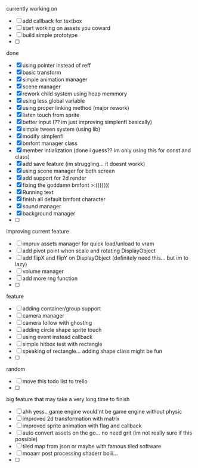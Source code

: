 currently working on
- [ ] add callback for textbox
- [ ] start working on assets you coward
- [ ] build simple prototype
- [ ]

done
- [x] using pointer instead of reff
- [x] basic transform
- [x] simple animation manager
- [x] scene manager
- [x] rework child system using heap memmory
- [x] using less global variable
- [x] using proper linking method (major rework)
- [x] listen touch from sprite
- [x] better input (?? im just improving simplenfl basically)
- [x] simple tween system (using lib)
- [x] modify simplenfl
- [x] bmfont manager class
- [x] member intialization (done i guess?? im only using this for const and class)
- [x] add save feature (im struggling... it doesnt workk)
- [x] using scene manager for both screen
- [x] add support for 2d render
- [x] fixing the goddamn bmfont >:(((((((
- [x] Running text
- [x] finish all default bmfont character
- [x] sound manager
- [x] background manager
- [ ] 

improving current feature
- [ ] impruv assets manager for quick load/unload to vram
- [ ] add pivot point when scale and rotating DisplayObject
- [ ] add flipX and flipY on DisplayObject (definitely need this... but im to lazy)
- [ ] volume manager
- [ ] add more rng function
- [ ] 

feature
- [ ] adding container/group support
- [ ] camera manager
- [ ] camera follow with ghosting
- [ ] adding circle shape sprite touch
- [ ] using event instead callback
- [ ] simple hitbox test with rectangle
- [ ] speaking of rectangle... adding shape class might be fun
- [ ] 

random
- [ ] move this todo list to trello
- [ ]








big feature that may take a very long time to finish
- [ ] ahh yess.. game engine would'nt be game engine without physic
- [ ] improved 2d transformation with matrix
- [ ] improved sprite animation with flag and callback
- [ ] auto convert assets on the go... no need grit (im not really sure if this possible)
- [ ] tiled map from json or maybe with famous tiled software
- [ ] moaarr post processing shaderr boiii...
- [ ] 
